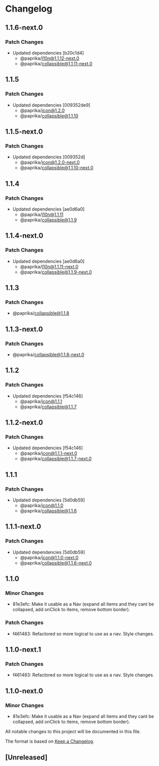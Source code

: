 # Changelog

## 1.1.6-next.0

### Patch Changes

- Updated dependencies [b20c1d4]
  - @paprika/l10n@1.1.12-next.0
  - @paprika/collapsible@1.1.11-next.0

## 1.1.5

### Patch Changes

- Updated dependencies [009352de9]
  - @paprika/icon@1.2.0
  - @paprika/collapsible@1.1.10

## 1.1.5-next.0

### Patch Changes

- Updated dependencies [009352d]
  - @paprika/icon@1.2.0-next.0
  - @paprika/collapsible@1.1.10-next.0

## 1.1.4

### Patch Changes

- Updated dependencies [ae0d6a0]
  - @paprika/l10n@1.1.11
  - @paprika/collapsible@1.1.9

## 1.1.4-next.0

### Patch Changes

- Updated dependencies [ae0d6a0]
  - @paprika/l10n@1.1.11-next.0
  - @paprika/collapsible@1.1.9-next.0

## 1.1.3

### Patch Changes

- @paprika/collapsible@1.1.8

## 1.1.3-next.0

### Patch Changes

- @paprika/collapsible@1.1.8-next.0

## 1.1.2

### Patch Changes

- Updated dependencies [f54c146]
  - @paprika/icon@1.1.1
  - @paprika/collapsible@1.1.7

## 1.1.2-next.0

### Patch Changes

- Updated dependencies [f54c146]
  - @paprika/icon@1.1.1-next.0
  - @paprika/collapsible@1.1.7-next.0

## 1.1.1

### Patch Changes

- Updated dependencies [5d0db59]
  - @paprika/icon@1.1.0
  - @paprika/collapsible@1.1.6

## 1.1.1-next.0

### Patch Changes

- Updated dependencies [5d0db59]
  - @paprika/icon@1.1.0-next.0
  - @paprika/collapsible@1.1.6-next.0

## 1.1.0

### Minor Changes

- 81e3efc: Make it usable as a Nav (expand all items and they cant be collapsed, add onClick to items, remove bottom border).

### Patch Changes

- f461483: Refactored so more logical to use as a nav. Style changes.

## 1.1.0-next.1

### Patch Changes

- f461483: Refactored so more logical to use as a nav. Style changes.

## 1.1.0-next.0

### Minor Changes

- 81e3efc: Make it usable as a Nav (expand all items and they cant be collapsed, add onClick to items, remove bottom border).

All notable changes to this project will be documented in this file.

The format is based on [Keep a Changelog](https://keepachangelog.com/en/1.0.0/).

## [Unreleased]
